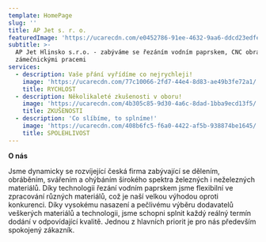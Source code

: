 ```yaml
---
template: HomePage
slug: ''
title: AP Jet s. r. o.
featuredImage: 'https://ucarecdn.com/e0452786-91ee-4632-9aa6-ddcd23edfe61/'
subtitle: >-
  AP Jet Hlinsko s.r.o. - zabýváme se řezáním vodním paprskem, CNC obráběním a
  zámečnickými pracemi
services:
  - description: Vaše přání vyřídíme co nejrychleji!
    image: 'https://ucarecdn.com/77c10066-2fd7-44e4-8d83-ae49b3fe72a1/'
    title: RYCHLOST
  - description: Několikaleté zkušenosti v oboru!
    image: 'https://ucarecdn.com/4b305c85-9d30-4a6c-8dad-1bba9ecd13f5/'
    title: ZKUŠENOSTI
  - description: 'Co slíbíme, to splníme!'
    image: 'https://ucarecdn.com/408b6fc5-f6a0-4422-af5b-938874be1645/'
    title: SPOLEHLIVOST
---
```

**O nás**

Jsme dynamicky se rozvíjející česká firma zabývající se dělením, obráběním, svářením a ohýbáním širokého spektra železných i neželezných materiálů. Díky technologii řezání vodním paprskem jsme flexibilní ve zpracování různých materiálů, což je naší velkou výhodou oproti konkurenci. Díky vysokému nasazení a pečlivému výběru dodavatelů veškerých materiálů a technologii, jsme schopni splnit každý reálný termín dodání v odpovídající kvalitě. Jednou z hlavních priorit je pro nás především spokojený zákazník.


